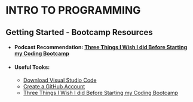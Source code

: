 # INTRO TO PROGRAMMING

## Getting Started - Bootcamp Resources

- #### Podcast Recommendation: [Three Things I Wish I did Before Starting my Coding Bootcamp](https://anchor.fm/suitcase-coder/episodes/06-Three-Things-I-Wish-I-Did-Before-Starting-My-Coding-Bootcamp-ebjsnc)

- #### Useful Tooks:
  - [Download Visual Studio Code](https://code.visualstudio.com/)
  - [Create a GitHub Account](https://github.com/)
  - [Three Things I Wish I did Before Starting my Coding Bootcamp](https://anchor.fm/suitcase-coder/episodes/06-Three-Things-I-Wish-I-Did-Before-Starting-My-Coding-Bootcamp-ebjsnc)

